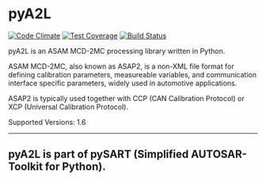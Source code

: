 pyA2L
=====

[![Code Climate](https://codeclimate.com/github/christoph2/pyA2L/badges/gpa.svg)](https://codeclimate.com/github/christoph2/pyA2L)
[![Test Coverage](https://codeclimate.com/github/christoph2/pyA2L/badges/coverage.svg)](https://codeclimate.com/github/christoph2/pyA2L/coverage)
[![Build Status](https://travis-ci.org/christoph2/pyA2L.svg)](https://travis-ci.org/christoph2/pyA2L)

pyA2L is an ASAM MCD-2MC processing library written in Python.

ASAM MCD-2MC, also known as ASAP2, is a non-XML file format for defining calibration parameters, measureable variables, and communication interface specific parameters, widely used in automotive applications.

ASAP2 is typically used together with CCP (CAN Calibration Protocol) or XCP (Universal Calibration Protocol). 

Supported Versions: 1.6

----------

**pyA2L is part of pySART (Simplified AUTOSAR-Toolkit for Python).**
----------
